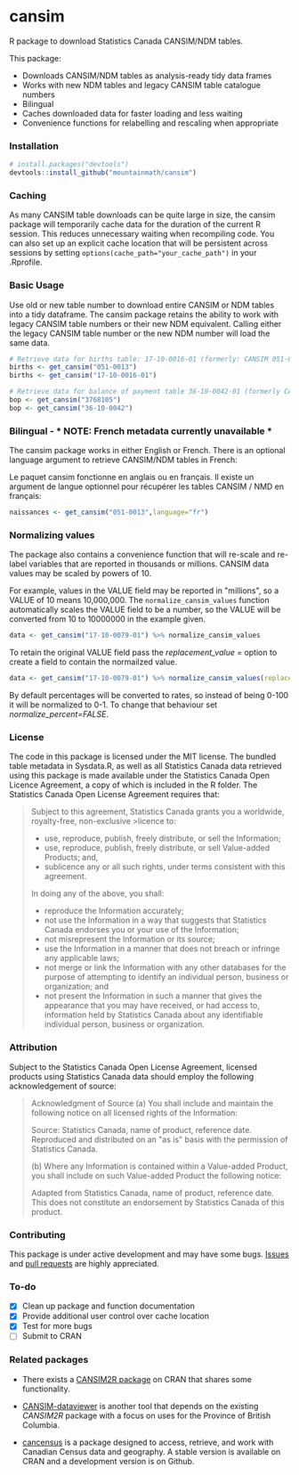 # cansim

R package to download Statistics Canada CANSIM/NDM tables.

This package:

* Downloads CANSIM/NDM tables as analysis-ready tidy data frames
* Works with new NDM tables and legacy CANSIM table catalogue numbers
* Bilingual
* Caches downloaded data for faster loading and less waiting
* Convenience functions for relabelling and rescaling when appropriate

### Installation
```r
# install.packages("devtools")
devtools::install_github("mountainmath/cansim")
```

### Caching

As many CANSIM table downloads can be quite large in size, the cansim package will temporarily cache data for the duration of the current R session. This reduces unnecessary waiting when recompiling code. You can also set up an explicit cache location that will be persistent across sessions by setting `options(cache_path="your_cache_path")` in your .Rprofile. 

### Basic Usage

Use old or new table number to download entire CANSIM or NDM tables into a tidy dataframe. The cansim package retains the ability to work with legacy CANSIM table numbers or their new NDM equivalent. Calling either the legacy CANSIM table number or the new NDM number will load the same data. 
```r
# Retrieve data for births table: 17-10-0016-01 (formerly: CANSIM 051-0013)
births <- get_cansim("051-0013")
births <- get_cansim("17-10-0016-01")

# Retrieve data for balance of payment table 36-10-0042-01 (formerly CANSIM  376-8105)
bop <- get_cansim("3768105")
bop <- get_cansim("36-10-0042")
```    

### Bilingual - * NOTE: French metadata currently unavailable * 

The cansim package works in either English or French. There is an optional language argument to retrieve CANSIM/NDM tables in French: 

Le paquet cansim fonctionne en anglais ou en français. Il existe un argument de langue optionnel pour récupérer les tables CANSIM / NMD en français:
```r
naissances <- get_cansim("051-0013",language="fr")
```    

### Normalizing values

The package also contains a convenience function that will re-scale and re-label variables that are reported in thousands or millions. CANSIM data values may be scaled by powers of 10. 

For example, values in the VALUE field may be reported in "millions", so a VALUE of 10 means 10,000,000. The `normalize_cansim_values` function automatically scales the VALUE field to be a number, so the VALUE will be converted from 10 to 10000000 in the example given.
```r
data <- get_cansim("17-10-0079-01") %>% normalize_cansim_values
``` 

To retain the original VALUE field pass the *replacement_value = <your field name>* option to create a field to contain the normailzed value.
```r
data <- get_cansim("17-10-0079-01") %>% normalize_cansim_values(replacement_value="normalized value")
```

By default percentages will be converted to rates, so instead of being 0-100 it will be normalized to 0-1. To change that behaviour set *normalize_percent=FALSE*.

### License

The code in this package is licensed under the MIT license. The bundled table metadata in Sysdata.R, as well as all Statistics Canada data retrieved using this package is made available under the Statistics Canada Open Licence Agreement, a copy of which is included in the R folder. The Statistics Canada Open License Agreement requires that: 

> Subject to this agreement, Statistics Canada grants you a worldwide, royalty-free, non-exclusive >licence to:
> 
> * use, reproduce, publish, freely distribute, or sell the Information;
> * use, reproduce, publish, freely distribute, or sell Value-added Products; and,
> * sublicence any or all such rights, under terms consistent with this agreement.
> 
> In doing any of the above, you shall:
> 
> * reproduce the Information accurately;
> * not use the Information in a way that suggests that Statistics Canada endorses you or your use of the Information;
> * not misrepresent the Information or its source;
> * use the Information in a manner that does not breach or infringe any applicable laws;
> * not merge or link the Information with any other databases for the purpose of attempting to identify an individual person, business or organization; and
> * not present the Information in such a manner that gives the appearance that you may have received, or had access to, information held by Statistics Canada about any identifiable individual person, business or organization.

### Attribution

Subject to the Statistics Canada Open License Agreement, licensed products using Statistics Canada data should employ the following acknowledgement of source:

> Acknowledgment of Source
> (a) You shall include and maintain the following notice on all licensed rights of the Information:
>
> Source: Statistics Canada, name of product, reference date. Reproduced and distributed on an "as is" basis with the permission of Statistics Canada.
> 
> (b) Where any Information is contained within a Value-added Product, you shall include on such Value-added Product the following notice:
> 
> Adapted from Statistics Canada, name of product, reference date. This does not constitute an endorsement by Statistics Canada of this product.

### Contributing

This package is under active development and may have some bugs. [Issues](https://github.com/mountainMath/cansim/issues) and [pull requests](https://github.com/mountainMath/cansim/pulls) are highly appreciated. 

### To-do

- [x] Clean up package and function documentation
- [x] Provide additional user control over cache location
- [x] Test for more bugs
- [ ] Submit to CRAN

### Related packages

* There exists a [CANSIM2R package](https://cran.r-project.org/web/packages/CANSIM2R/index.html) on CRAN that shares some functionality.

* [CANSIM-dataviewer](https://github.com/bcgov/CANSIM-dataviewer) is another tool that depends on the existing *CANSIM2R* package with a focus on uses for the Province of British Columbia.

* [cancensus](https://github.com/mountainMath/cancensus) is a package designed to access, retrieve, and work with Canadian Census data and geography. A stable version is available on CRAN and a development version is on Github. 


